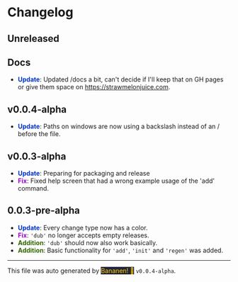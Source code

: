 # Changelog

## Unreleased




## Docs

-  **<span style="color: #0033cc">Update</span>**: Updated /docs a bit, can't decide if I'll keep that on GH pages or give them space on <https://strawmelonjuice.com>.


## v0.0.4-alpha

-  **<span style="color: #0033cc">Update</span>**: Paths on windows are now using a backslash instead of an / before the file.


## v0.0.3-alpha

-  **<span style="color: #0033cc">Update</span>**: Preparing for packaging and release
-  **<span style="color: #9900cc">Fix</span>**: Fixed help screen that had a wrong example usage of the 'add' command.


## 0.0.3-pre-alpha

-  **<span style="color: #0033cc">Update</span>**: Every change type now has a color.
-  **<span style="color: #9900cc">Fix</span>**: `'dub'` no longer accepts empty releases.
-  **<span style="color: #336600">Addition</span>**: `'dub'` should now also work basically.
-  **<span style="color: #336600">Addition</span>**: Basic functionality for `'add'`, `'init'` and `'regen'` was added.





<hr>

This file was auto generated by [<span style="background-color: #24273a; color: #ffcc00">Bananen! 🍌</span>](https://github.com/strawmelonjuice/bananen/) `v0.0.4-alpha`.